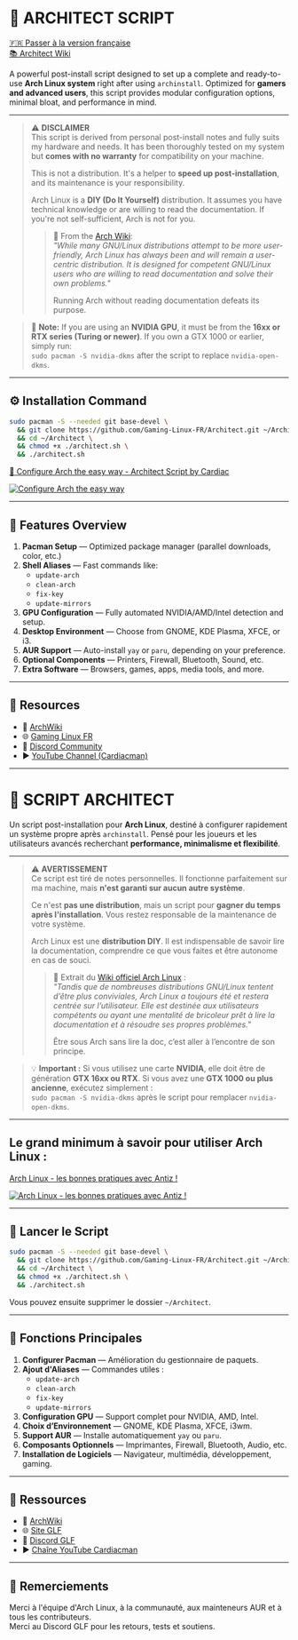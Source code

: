 # 🚀 ARCHITECT SCRIPT

[🇫🇷 Passer à la version française](#script-architect-fr)  
[📚 Architect Wiki](https://github.com/Gaming-Linux-FR/Architect/wiki)

A powerful post-install script designed to set up a complete and ready-to-use **Arch Linux system** right after using `archinstall`. Optimized for **gamers and advanced users**, this script provides modular configuration options, minimal bloat, and performance in mind.

---

> ⚠️ **DISCLAIMER**  
> This script is derived from personal post-install notes and fully suits my hardware and needs. It has been thoroughly tested on my system but **comes with no warranty** for compatibility on your machine.
>
> This is not a distribution. It's a helper to **speed up post-installation**, and its maintenance is your responsibility.
>
> Arch Linux is a **DIY (Do It Yourself)** distribution. It assumes you have technical knowledge or are willing to read the documentation. If you're not self-sufficient, Arch is not for you.
>
> > 📌 From the [Arch Wiki](https://wiki.archlinux.org/title/Arch_Linux):  
> > _"While many GNU/Linux distributions attempt to be more user-friendly, Arch Linux has always been and will remain a user-centric distribution. It is designed for competent GNU/Linux users who are willing to read documentation and solve their own problems."_  
> >
> > Running Arch without reading documentation defeats its purpose.

> 🧠 **Note:** If you are using an **NVIDIA GPU**, it must be from the **16xx or RTX series (Turing or newer)**. If you own a GTX 1000 or earlier, simply run:  
> `sudo pacman -S nvidia-dkms` after the script to replace `nvidia-open-dkms`.

---

## ⚙️ Installation Command

```bash
sudo pacman -S --needed git base-devel \
  && git clone https://github.com/Gaming-Linux-FR/Architect.git ~/Architect \
  && cd ~/Architect \
  && chmod +x ./architect.sh \
  && ./architect.sh
```

[🧠 Configure Arch the easy way - Architect Script by Cardiac](https://youtu.be/0MV3MxmO7ns?si=eOMc-e4wdSwv1Fbb)

[![Configure Arch the easy way](https://img.youtube.com/vi/0MV3MxmO7ns/0.jpg)](https://youtu.be/0MV3MxmO7ns?si=eOMc-e4wdSwv1Fbb)

---

## 🧩 Features Overview

1. **Pacman Setup** — Optimized package manager (parallel downloads, color, etc.)
2. **Shell Aliases** — Fast commands like:
   - `update-arch`
   - `clean-arch`
   - `fix-key`
   - `update-mirrors`
3. **GPU Configuration** — Fully automated NVIDIA/AMD/Intel detection and setup.
4. **Desktop Environment** — Choose from GNOME, KDE Plasma, XFCE, or i3.
5. **AUR Support** — Auto-install `yay` or `paru`, depending on your preference.
6. **Optional Components** — Printers, Firewall, Bluetooth, Sound, etc.
7. **Extra Software** — Browsers, games, apps, media tools, and more.

---

## 🔗 Resources

- 📖 [ArchWiki](https://wiki.archlinux.org/)
- 🌐 [Gaming Linux FR](https://www.gaminglinux.fr/)
- 💬 [Discord Community](http://discord.gg/EP3Jm8YMvj)
- ▶️ [YouTube Channel (Cardiacman)](https://www.youtube.com/@Cardiacman)

---

<a name="script-architect-fr"></a>

# 🚀 SCRIPT ARCHITECT

Un script post-installation pour **Arch Linux**, destiné à configurer rapidement un système propre après `archinstall`. Pensé pour les joueurs et les utilisateurs avancés recherchant **performance, minimalisme et flexibilité**.

---

> ⚠️ **AVERTISSEMENT**  
> Ce script est tiré de notes personnelles. Il fonctionne parfaitement sur ma machine, mais **n'est garanti sur aucun autre système**.
>
> Ce n'est **pas une distribution**, mais un script pour **gagner du temps après l'installation**. Vous restez responsable de la maintenance de votre système.
>
> Arch Linux est une **distribution DIY**. Il est indispensable de savoir lire la documentation, comprendre ce que vous faites et être autonome en cas de souci.
>
> > 📌 Extrait du [Wiki officiel Arch Linux](https://wiki.archlinux.org/title/Arch_Linux_(Fran%C3%A7ais)) :  
> > _"Tandis que de nombreuses distributions GNU/Linux tentent d’être plus conviviales, Arch Linux a toujours été et restera centrée sur l’utilisateur. Elle est destinée aux utilisateurs compétents ou ayant une mentalité de bricoleur prêt à lire la documentation et à résoudre ses propres problèmes."_  
> >
> > Être sous Arch sans lire la doc, c’est aller à l’encontre de son principe.

> 💡 **Important :** Si vous utilisez une carte **NVIDIA**, elle doit être de génération **GTX 16xx ou RTX**. Si vous avez une **GTX 1000 ou plus ancienne**, exécutez simplement :  
> `sudo pacman -S nvidia-dkms` après le script pour remplacer `nvidia-open-dkms`.

---

## Le grand minimum à savoir pour utiliser Arch Linux : 

[Arch Linux - les bonnes pratiques avec Antiz !](https://youtu.be/4CiGmS3UM3Y?si=FARbltfaw2oXVBpO)

[![Arch Linux - les bonnes pratiques avec Antiz !](https://img.youtube.com/vi/4CiGmS3UM3Y/0.jpg)](https://youtu.be/4CiGmS3UM3Y?si=FARbltfaw2oXVBpO)

---

## 🧠 Lancer le Script

```bash
sudo pacman -S --needed git base-devel \
  && git clone https://github.com/Gaming-Linux-FR/Architect.git ~/Architect \
  && cd ~/Architect \
  && chmod +x ./architect.sh \
  && ./architect.sh
```

Vous pouvez ensuite supprimer le dossier `~/Architect`.

---

## 🧩 Fonctions Principales

1. **Configurer Pacman** — Amélioration du gestionnaire de paquets.
2. **Ajout d'Aliases** — Commandes utiles :
   - `update-arch`
   - `clean-arch`
   - `fix-key`
   - `update-mirrors`
3. **Configuration GPU** — Support complet pour NVIDIA, AMD, Intel.
4. **Choix d’Environnement** — GNOME, KDE Plasma, XFCE, i3wm.
5. **Support AUR** — Installe automatiquement `yay` ou `paru`.
6. **Composants Optionnels** — Imprimantes, Firewall, Bluetooth, Audio, etc.
7. **Installation de Logiciels** — Navigateur, multimédia, développement, gaming.

---

## 🔗 Ressources

- 📖 [ArchWiki](https://wiki.archlinux.org/)
- 🌐 [Site GLF](https://www.gaminglinux.fr/)
- 💬 [Discord GLF](http://discord.gg/EP3Jm8YMvj)
- ▶️ [Chaîne YouTube Cardiacman](https://www.youtube.com/@Cardiacman)

---

## 🙏 Remerciements

Merci à l'équipe d'Arch Linux, à la communauté, aux mainteneurs AUR et à tous les contributeurs.  
Merci au Discord GLF pour les retours, tests et soutiens.
